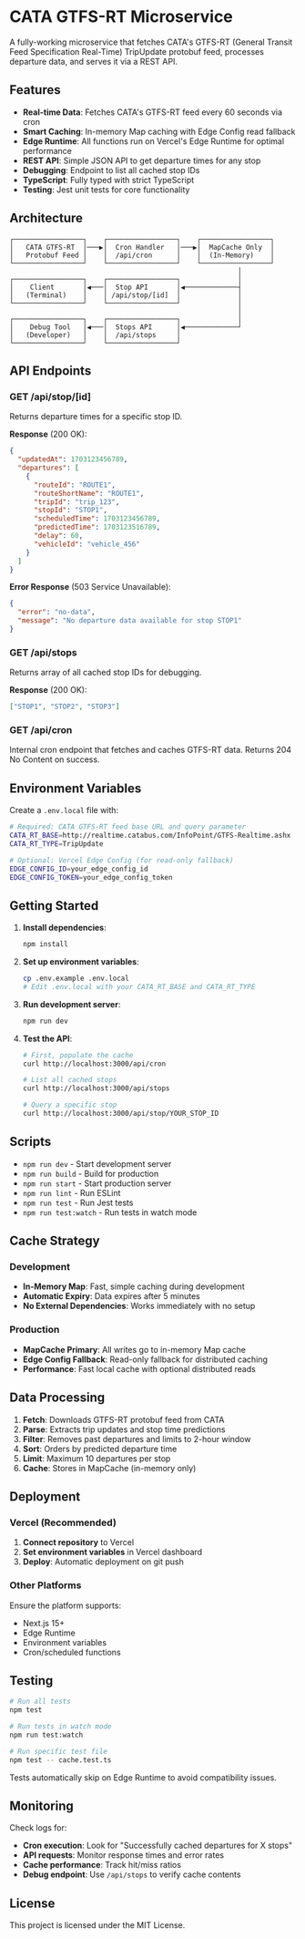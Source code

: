 # CATA GTFS-RT Microservice

A fully-working microservice that fetches CATA's GTFS-RT (General Transit Feed Specification Real-Time) TripUpdate protobuf feed, processes departure data, and serves it via a REST API.

## Features

- **Real-time Data**: Fetches CATA's GTFS-RT feed every 60 seconds via cron
- **Smart Caching**: In-memory Map caching with Edge Config read fallback
- **Edge Runtime**: All functions run on Vercel's Edge Runtime for optimal performance
- **REST API**: Simple JSON API to get departure times for any stop
- **Debugging**: Endpoint to list all cached stop IDs
- **TypeScript**: Fully typed with strict TypeScript
- **Testing**: Jest unit tests for core functionality

## Architecture

```
┌─────────────────┐    ┌─────────────────┐    ┌─────────────────┐
│   CATA GTFS-RT  │───▶│  Cron Handler   │───▶│  MapCache Only  │
│   Protobuf Feed │    │  /api/cron      │    │  (In-Memory)    │
└─────────────────┘    └─────────────────┘    └─────────────────┘
                                                        │
┌─────────────────┐    ┌─────────────────┐              │
│    Client       │◀───│  Stop API       │◀─────────────┤
│   (Terminal)    │    │ /api/stop/[id]  │              │
└─────────────────┘    └─────────────────┘              │
                                                        │
┌─────────────────┐    ┌─────────────────┐              │
│    Debug Tool   │◀───│  Stops API      │◀─────────────┘
│   (Developer)   │    │  /api/stops     │
└─────────────────┘    └─────────────────┘
```

## API Endpoints

### GET /api/stop/[id]

Returns departure times for a specific stop ID.

**Response** (200 OK):
```json
{
  "updatedAt": 1703123456789,
  "departures": [
    {
      "routeId": "ROUTE1",
      "routeShortName": "ROUTE1", 
      "tripId": "trip_123",
      "stopId": "STOP1",
      "scheduledTime": 1703123456789,
      "predictedTime": 1703123516789,
      "delay": 60,
      "vehicleId": "vehicle_456"
    }
  ]
}
```

**Error Response** (503 Service Unavailable):
```json
{
  "error": "no-data",
  "message": "No departure data available for stop STOP1"
}
```

### GET /api/stops

Returns array of all cached stop IDs for debugging.

**Response** (200 OK):
```json
["STOP1", "STOP2", "STOP3"]
```

### GET /api/cron

Internal cron endpoint that fetches and caches GTFS-RT data. Returns 204 No Content on success.

## Environment Variables

Create a `.env.local` file with:

```bash
# Required: CATA GTFS-RT feed base URL and query parameter
CATA_RT_BASE=http://realtime.catabus.com/InfoPoint/GTFS-Realtime.ashx
CATA_RT_TYPE=TripUpdate

# Optional: Vercel Edge Config (for read-only fallback)
EDGE_CONFIG_ID=your_edge_config_id
EDGE_CONFIG_TOKEN=your_edge_config_token
```

## Getting Started

1. **Install dependencies**:
   ```bash
   npm install
   ```

2. **Set up environment variables**:
   ```bash
   cp .env.example .env.local
   # Edit .env.local with your CATA_RT_BASE and CATA_RT_TYPE
   ```

3. **Run development server**:
   ```bash
   npm run dev
   ```

4. **Test the API**:
   ```bash
   # First, populate the cache
   curl http://localhost:3000/api/cron
   
   # List all cached stops
   curl http://localhost:3000/api/stops
   
   # Query a specific stop
   curl http://localhost:3000/api/stop/YOUR_STOP_ID
   ```

## Scripts

- `npm run dev` - Start development server
- `npm run build` - Build for production
- `npm run start` - Start production server
- `npm run lint` - Run ESLint
- `npm run test` - Run Jest tests
- `npm run test:watch` - Run tests in watch mode

## Cache Strategy

### Development
- **In-Memory Map**: Fast, simple caching during development
- **Automatic Expiry**: Data expires after 5 minutes
- **No External Dependencies**: Works immediately with no setup

### Production
- **MapCache Primary**: All writes go to in-memory Map cache
- **Edge Config Fallback**: Read-only fallback for distributed caching
- **Performance**: Fast local cache with optional distributed reads

## Data Processing

1. **Fetch**: Downloads GTFS-RT protobuf feed from CATA
2. **Parse**: Extracts trip updates and stop time predictions
3. **Filter**: Removes past departures and limits to 2-hour window
4. **Sort**: Orders by predicted departure time
5. **Limit**: Maximum 10 departures per stop
6. **Cache**: Stores in MapCache (in-memory only)

## Deployment

### Vercel (Recommended)

1. **Connect repository** to Vercel
2. **Set environment variables** in Vercel dashboard
3. **Deploy**: Automatic deployment on git push

### Other Platforms

Ensure the platform supports:
- Next.js 15+
- Edge Runtime
- Environment variables
- Cron/scheduled functions

## Testing

```bash
# Run all tests
npm test

# Run tests in watch mode
npm run test:watch

# Run specific test file
npm test -- cache.test.ts
```

Tests automatically skip on Edge Runtime to avoid compatibility issues.

## Monitoring

Check logs for:
- **Cron execution**: Look for "Successfully cached departures for X stops"
- **API requests**: Monitor response times and error rates
- **Cache performance**: Track hit/miss ratios
- **Debug endpoint**: Use `/api/stops` to verify cache contents

## License

This project is licensed under the MIT License.

